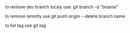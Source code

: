 to remove dev branch localy
use: git branch -d "bname"

to remove remotly
use git push origin --delete branch name

to list tag 
use git tag

